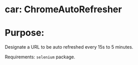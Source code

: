 # car: ChromeAutoRefresher

# Purpose:
Designate a URL to be auto refreshed every 15s to 5 minutes.

Requirements:
`selenium` package.
